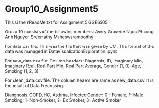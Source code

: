 # Group10_Assignment5

This si the nReadMe.txt for Assignment 5 GGE6505

Group 10 consists of the following members:
Avery Grouette
Ngoc Phuong Anh Nguyen
Sreemathy Maheswaramoorthy

For data.csv file:
This was the file that was given by UCI. The format of the data was managed in DataVisualizationExploration.ipynb

For new_data.csv file:
Column headers: Diagnosis, ID, Imaginary Min, Imaginary Real, Real Part Min, Real Part Average, Gender (1, 0), Age, Smoking (1, 2, 3)

For clean_data.csv file:
The column heaers are same as new_data.csv. It is the result of Data Precossing.


Diangnosis: COPD, HC, Asthma, Infected
Gender: 0 - Female, 1- Male
Smoking: 1- Non-Smoker, 2- Ex Smoker, 3- Active Smoker
